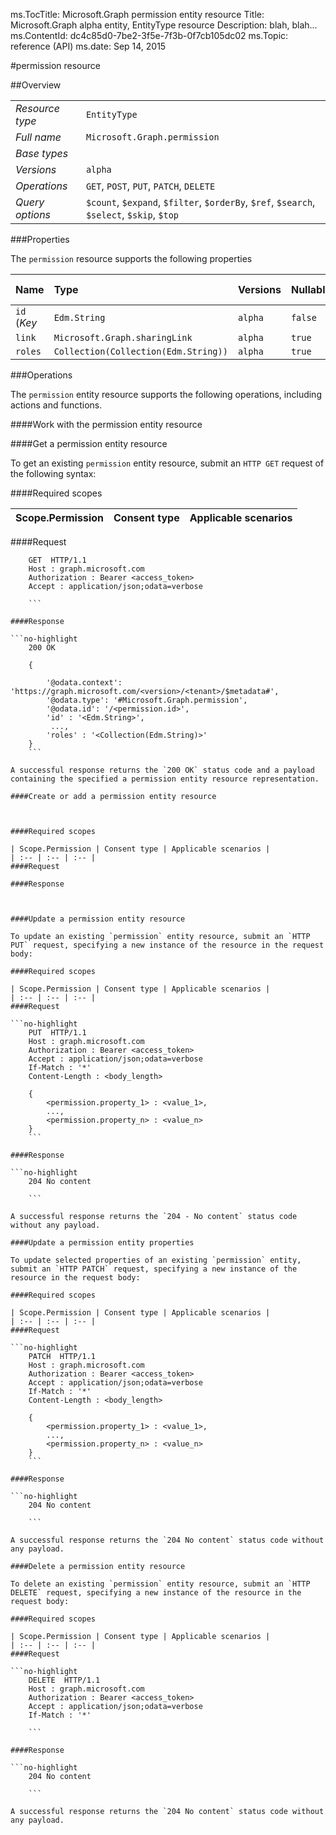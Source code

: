 ms.TocTitle: Microsoft.Graph permission entity resource
Title: Microsoft.Graph alpha  entity, EntityType resource
Description: blah, blah...
ms.ContentId: dc4c85d0-7be2-3f5e-7f3b-0f7cb105dc02
ms.Topic: reference (API)
ms.date: Sep 14, 2015

#permission resource

 



<a name="msg-entity-type-permission"> </a>
##Overview

|  |  | 
| :-- | :-- | 
| _Resource type_ | `EntityType` | 
| _Full name_ | `Microsoft.Graph.permission` | 
| _Base types_ |  | 
| _Versions_ | `alpha` | 
| _Operations_ | `GET`, `POST`, `PUT`, `PATCH`, `DELETE` | 
| _Query options_ | `$count`, `$expand`, `$filter`, `$orderBy`, `$ref`, `$search`, `$select`, `$skip`, `$top` | 


###Properties

The `permission` resource supports the following properties 

| Name | Type | Versions | Nullable | Unicode | Writeable | Required to create | Default value | Comments | 
| :-- | :-- | :-- | :-- | :-- | :-- | :-- | :-- | :-- | 
| `id` (_Key_ | `Edm.String` | `alpha` | `false` | `false` | `true` | `true` |  |  | 
| `link` | `Microsoft.Graph.sharingLink` | `alpha` | `true` | `n/a` | `true` | `true` |  |  | 
| `roles` | `Collection(Collection(Edm.String))` | `alpha` | `true` | `false` | `true` | `true` |  |  | 


###Operations

The `permission` entity resource supports the following operations, including actions and functions. 

####Work with the permission entity resource

####Get a permission entity resource

To get an existing `permission` entity resource, submit an `HTTP GET` request of the following syntax: 

####Required scopes

| Scope.Permission | Consent type | Applicable scenarios | 
| :-- | :-- | :-- | 
####Request

```no-highlight
	GET  HTTP/1.1
	Host : graph.microsoft.com
	Authorization : Bearer <access_token>
	Accept : application/json;odata=verbose
	
	```

####Response

```no-highlight
	200 OK
	
	{
	
		'@odata.context': 'https://graph.microsoft.com/<version>/<tenant>/$metadata#',
		'@odata.type': '#Microsoft.Graph.permission',
		'@odata.id': '/<permission.id>',
		'id' : '<Edm.String>',
		 ...,
		'roles' : '<Collection(Edm.String)>'
	}
	```

A successful response returns the `200 OK` status code and a payload containing the specified a permission entity resource representation. 

####Create or add a permission entity resource

 

####Required scopes

| Scope.Permission | Consent type | Applicable scenarios | 
| :-- | :-- | :-- | 
####Request

####Response

 

####Update a permission entity resource

To update an existing `permission` entity resource, submit an `HTTP PUT` request, specifying a new instance of the resource in the request body: 

####Required scopes

| Scope.Permission | Consent type | Applicable scenarios | 
| :-- | :-- | :-- | 
####Request

```no-highlight
	PUT  HTTP/1.1
	Host : graph.microsoft.com
	Authorization : Bearer <access_token>
	Accept : application/json;odata=verbose
	If-Match : '*'
	Content-Length : <body_length>
	
	{
		<permission.property_1> : <value_1>,
		...,
		<permission.property_n> : <value_n>
	}
	```

####Response

```no-highlight
	204 No content
	
	```

A successful response returns the `204 - No content` status code without any payload. 

####Update a permission entity properties

To update selected properties of an existing `permission` entity, submit an `HTTP PATCH` request, specifying a new instance of the resource in the request body: 

####Required scopes

| Scope.Permission | Consent type | Applicable scenarios | 
| :-- | :-- | :-- | 
####Request

```no-highlight
	PATCH  HTTP/1.1
	Host : graph.microsoft.com
	Authorization : Bearer <access_token>
	Accept : application/json;odata=verbose
	If-Match : '*'
	Content-Length : <body_length>
	
	{
		<permission.property_1> : <value_1>,
		...,
		<permission.property_n> : <value_n>
	}
	```

####Response

```no-highlight
	204 No content
	
	```

A successful response returns the `204 No content` status code without any payload. 

####Delete a permission entity resource

To delete an existing `permission` entity resource, submit an `HTTP DELETE` request, specifying a new instance of the resource in the request body: 

####Required scopes

| Scope.Permission | Consent type | Applicable scenarios | 
| :-- | :-- | :-- | 
####Request

```no-highlight
	DELETE  HTTP/1.1
	Host : graph.microsoft.com
	Authorization : Bearer <access_token>
	Accept : application/json;odata=verbose
	If-Match : '*'
	
	```

####Response

```no-highlight
	204 No content
	
	```

A successful response returns the `204 No content` status code without any payload. 

